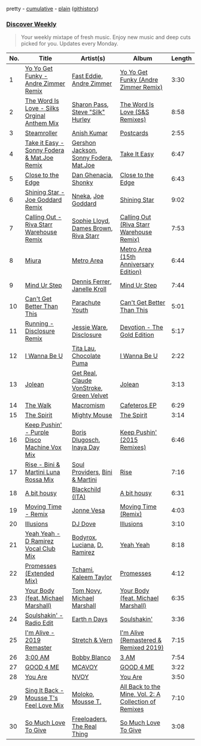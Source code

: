 pretty - [cumulative](/playlists/cumulative/Discover%20Weekly.md) - [plain](/playlists/plain/37i9dQZEVXcERLiUqU2pJX) ([githistory](https://github.githistory.xyz/vitokorn/spotify-playlist-archive/blob/master/playlists/plain/37i9dQZEVXcERLiUqU2pJX))
### [Discover Weekly](https://open.spotify.com/playlist/37i9dQZEVXcERLiUqU2pJX)

> Your weekly mixtape of fresh music. Enjoy new music and deep cuts picked for you. Updates every Monday.

| No. | Title | Artist(s) | Album | Length |
|---|---|---|---|---|
| 1 | [Yo Yo Get Funky - Andre Zimmer Remix](https://open.spotify.com/track/4862DWyKcaLn0NvIDpe7sb) | [Fast Eddie](https://open.spotify.com/artist/19slOlozrbxkEIMD8L3Qsv), [Andre Zimmer](https://open.spotify.com/artist/4HTJLKTCCodGmW4YLyj1VA) | [Yo Yo Get Funky (Andre Zimmer Remix)](https://open.spotify.com/album/4hhL6LlO8sRjtp7OndC8tC) | 3:30 |
| 2 | [The Word Is Love - Silks Orginal Anthem Mix](https://open.spotify.com/track/1HrA0bW2Gv09RLqgdq6SWu) | [Sharon Pass](https://open.spotify.com/artist/55lRLTQflPdb3Yxt48i8TT), [Steve "Silk" Hurley](https://open.spotify.com/artist/2TzZ6XTFG1p1PAfhl0crDP) | [The Word Is Love (S&S Remixes)](https://open.spotify.com/album/0p7AhefpXeRpmq5lcJ5jCm) | 8:58 |
| 3 | [Steamroller](https://open.spotify.com/track/7f6Uk2JePkvU9J4LZPuDvr) | [Anish Kumar](https://open.spotify.com/artist/4pSMnAlD8JVEW3eZDuaQH8) | [Postcards](https://open.spotify.com/album/510guXSY0ICHxh4vvblO3O) | 2:55 |
| 4 | [Take it Easy - Sonny Fodera & Mat.Joe Remix](https://open.spotify.com/track/6IF8VwZ1IEaUMNXVk3J9I6) | [Gershon Jackson](https://open.spotify.com/artist/3piygLoXBXFOM06iyKWLEc), [Sonny Fodera](https://open.spotify.com/artist/39B7ChWwrWDs7zXlsu3MoP), [Mat.Joe](https://open.spotify.com/artist/38jpuy3yt3QIxQ8Fn1HTeJ) | [Take It Easy](https://open.spotify.com/album/4nGO19XRIVNBiMHR07bEah) | 6:47 |
| 5 | [Close to the Edge](https://open.spotify.com/track/5mrZkownT1wEALUBUW9x3A) | [Dan Ghenacia](https://open.spotify.com/artist/2ubDepMbxi66BbUBfADkq5), [Shonky](https://open.spotify.com/artist/1waWwt8cVCJgqLItlQJz14) | [Close to the Edge](https://open.spotify.com/album/4jQ1iMjPvJY6O2Ev2Vitk1) | 6:43 |
| 6 | [Shining Star - Joe Goddard Remix](https://open.spotify.com/track/0fwlK4Z9PEKjO9x7kGKz6S) | [Nneka](https://open.spotify.com/artist/0VX4MyYhvKRtU1AZUVGLUZ), [Joe Goddard](https://open.spotify.com/artist/380fnmlGnkyueBMqGWx2k5) | [Shining Star](https://open.spotify.com/album/3scUUyKHkEJpwn8CSgvfkN) | 9:02 |
| 7 | [Calling Out - Riva Starr Warehouse Remix](https://open.spotify.com/track/6mEFIidMUmAKTYQwMAV087) | [Sophie Lloyd](https://open.spotify.com/artist/6llIdnUsCdswsO6nExQIEF), [Dames Brown](https://open.spotify.com/artist/7Hgnu346InP2IcZoMGGT8B), [Riva Starr](https://open.spotify.com/artist/1TRFAJu3Cw64APToZaGk9D) | [Calling Out (Riva Starr Warehouse Remix)](https://open.spotify.com/album/2sNR7XW6a70WdY7F2ZLaj1) | 7:53 |
| 8 | [Miura](https://open.spotify.com/track/7wu4CDoKfHqbaJCNO2qvza) | [Metro Area](https://open.spotify.com/artist/3KTzs16kNylBR78QZSkiyx) | [Metro Area (15th Anniversary Edition)](https://open.spotify.com/album/1sqdqvNwrtex7Y604obpcG) | 6:44 |
| 9 | [Mind Ur Step](https://open.spotify.com/track/0xLDDeVE3LcCtML0v03weh) | [Dennis Ferrer](https://open.spotify.com/artist/0MGTHZpAGf7isSfw8yMIoi), [Janelle Kroll](https://open.spotify.com/artist/50bLYJ4e3ZR2chodK8oMW9) | [Mind Ur Step](https://open.spotify.com/album/3h9cfDnl5X0KIypNeuJHkh) | 7:44 |
| 10 | [Can't Get Better Than This](https://open.spotify.com/track/0Dgk101SM5PK2V5KNPYsTX) | [Parachute Youth](https://open.spotify.com/artist/7y5xCKz1V2iSh1YsOLyOPH) | [Can't Get Better Than This](https://open.spotify.com/album/4W2t6o85nqMpZScCI8tlaH) | 5:01 |
| 11 | [Running - Disclosure Remix](https://open.spotify.com/track/4Pw5pHYFQYxTyBAh6Qc3Dr) | [Jessie Ware](https://open.spotify.com/artist/5Mq7iqCWBzofK39FBqblNc), [Disclosure](https://open.spotify.com/artist/6nS5roXSAGhTGr34W6n7Et) | [Devotion - The Gold Edition](https://open.spotify.com/album/7nxjemFXgk7MH9ZeTulRNb) | 5:17 |
| 12 | [I Wanna Be U](https://open.spotify.com/track/1WW6raNvbxQ3zqScGHr7Ym) | [Tita Lau](https://open.spotify.com/artist/5g93IJMEpfC68NUaeVjr4h), [Chocolate Puma](https://open.spotify.com/artist/5Aw0IGM5JS3FuTgtRsDWGA) | [I Wanna Be U](https://open.spotify.com/album/5DDLVW7ulqWjEI2biaX9PQ) | 2:22 |
| 13 | [Jolean](https://open.spotify.com/track/5nUJfA9CcphMdkS14cAPoo) | [Get Real](https://open.spotify.com/artist/6zWcx7zef8u7NfAVhe6iql), [Claude VonStroke](https://open.spotify.com/artist/5CYAFhywQTXdZmppCp0ukd), [Green Velvet](https://open.spotify.com/artist/3ABaec4jjl95VqmG1iD4k2) | [Jolean](https://open.spotify.com/album/31tFwWld1FcTuvwqTCdFai) | 3:13 |
| 14 | [The Walk](https://open.spotify.com/track/1aoHZfwbeqzpu0Y7wXOMHN) | [Macromism](https://open.spotify.com/artist/7IChy0HoR1fbxy9sdqfbIt) | [Cafeteros EP](https://open.spotify.com/album/6s2tqHAeyJaHxnN0QbpYZo) | 6:29 |
| 15 | [The Spirit](https://open.spotify.com/track/1rx29sKarqbMuUmSEr2jGO) | [Mighty Mouse](https://open.spotify.com/artist/7L2YO3SQWLLDsYkpv0Ju4K) | [The Spirit](https://open.spotify.com/album/2kr87S2pQ5bMQi53EgX1GI) | 3:14 |
| 16 | [Keep Pushin' - Purple Disco Machine Vox Mix](https://open.spotify.com/track/7povIRRksTyq7YbV9IfxbF) | [Boris Dlugosch](https://open.spotify.com/artist/5mrwZhvK7J8K34cWeFG3ru), [Inaya Day](https://open.spotify.com/artist/0Uh7PxwmTPlbP3TbwBG41h) | [Keep Pushin' (2015 Remixes)](https://open.spotify.com/album/0kFefgubqDpadzY312oj7S) | 6:46 |
| 17 | [Rise - Bini & Martini Luna Rossa Mix](https://open.spotify.com/track/3kR11RUctoShYwmUlNF3bb) | [Soul Providers](https://open.spotify.com/artist/12VxeLNcf9ulBEWYDVsVIZ), [Bini & Martini](https://open.spotify.com/artist/7nDYASL6LTHTaVQWCjqnIA) | [Rise](https://open.spotify.com/album/4JtCkVg1ddKRlwySb8uKCY) | 7:16 |
| 18 | [A bit housy](https://open.spotify.com/track/3jH4r0q0xR2xR02iRb5qTy) | [Blackchild (ITA)](https://open.spotify.com/artist/0UVthdD1eqqsoNLX9ek4Xb) | [A bit housy](https://open.spotify.com/album/6oDiw3vPuacAd7IOUIzhrF) | 6:31 |
| 19 | [Moving Time - Remix](https://open.spotify.com/track/5o3pLgpuUww9vPHZW3bTS6) | [Jonne Vesa](https://open.spotify.com/artist/7cv74pgJanPZKg6cDtuqjV) | [Moving Time (Remix)](https://open.spotify.com/album/2A8i0dxzoMUsLg4l40fdBw) | 4:03 |
| 20 | [Illusions](https://open.spotify.com/track/3tgmYGC2VSn4cPiRhK0T9v) | [DJ Dove](https://open.spotify.com/artist/4d6dDvAt5jdSDAhH33UabE) | [Illusions](https://open.spotify.com/album/5hh9hGG8onlBgsRLSCkdI7) | 3:10 |
| 21 | [Yeah Yeah - D Ramirez Vocal Club Mix](https://open.spotify.com/track/3ysPRCYrgKC1i4o02VYDy6) | [Bodyrox](https://open.spotify.com/artist/3FVJvsdVNbVmydSuI22Z5v), [Luciana](https://open.spotify.com/artist/4ugGMtXC28CVR5hlYJy9wV), [D. Ramirez](https://open.spotify.com/artist/201By8qzTjeVqjXBge2ZDz) | [Yeah Yeah](https://open.spotify.com/album/0qIj9p0MyiMJWtw9Bqc5br) | 8:18 |
| 22 | [Promesses (Extended Mix)](https://open.spotify.com/track/6tAHl2xT4iCBBGD7K6sWtq) | [Tchami](https://open.spotify.com/artist/1KpCi9BOfviCVhmpI4G2sY), [Kaleem Taylor](https://open.spotify.com/artist/4eQKo2fvEqEbdopHhSjlug) | [Promesses](https://open.spotify.com/album/00GUzcgfjekKl2EUMS584F) | 4:12 |
| 23 | [Your Body (feat. Michael Marshall)](https://open.spotify.com/track/585ypJl0PL07iSnkMyNFFJ) | [Tom Novy](https://open.spotify.com/artist/1EVpn7mXyF07LuJqgUk6RX), [Michael Marshall](https://open.spotify.com/artist/2FT75iYuWmycqYrXbVD9cn) | [Your Body (feat. Michael Marshall)](https://open.spotify.com/album/6QFwKnsrEYPrmga6vGJpuM) | 6:35 |
| 24 | [Soulshakin' - Radio Edit](https://open.spotify.com/track/2M2EXUjOvbUcTdGDWLYZk9) | [Earth n Days](https://open.spotify.com/artist/1DIvkVGJmk8Luy53ChhCjj) | [Soulshakin'](https://open.spotify.com/album/0r2JQKNrqHTNmRZ6sjq5Vz) | 3:36 |
| 25 | [I'm Alive - 2019 Remaster](https://open.spotify.com/track/7h6uQcrNnQYpKhw9X8VzRl) | [Stretch & Vern](https://open.spotify.com/artist/5lekDOvlVK844FamyTlPgl) | [I'm Alive (Remastered & Remixed 2019)](https://open.spotify.com/album/4tSVCPkipLtpMbIpGvSrpH) | 7:15 |
| 26 | [3:00 AM](https://open.spotify.com/track/096VYo9DyAIXz2Xhrnk3La) | [Bobby Blanco](https://open.spotify.com/artist/05OszJbavEzLgYxlU2iPnE) | [3 AM](https://open.spotify.com/album/0Pch4asMpG8YNyn9fWOSCW) | 7:54 |
| 27 | [GOOD 4 ME](https://open.spotify.com/track/4e28itQgKyqM4gZpvnBgBP) | [MCAVOY](https://open.spotify.com/artist/56BzXMD3vGnej76QC5FivB) | [GOOD 4 ME](https://open.spotify.com/album/0FEq8Y4eLK2JEGocJhbf1f) | 3:22 |
| 28 | [You Are](https://open.spotify.com/track/0j8GZEycgQVnEcIIeTXkxq) | [NVOY](https://open.spotify.com/artist/1oZePJcmTIJnWnudNVBVQ7) | [You Are](https://open.spotify.com/album/0BS8Och4Px3mNzfPDlixT0) | 3:50 |
| 29 | [Sing It Back - Mousse T's Feel Love Mix](https://open.spotify.com/track/1ZPWAzSLLoFzUtTqYAsmeK) | [Moloko](https://open.spotify.com/artist/4aaBjq7VqqQvpSF69GglvO), [Mousse T.](https://open.spotify.com/artist/5N6EzjkOoyABhNZJggeXi6) | [All Back to the Mine, Vol. 2: A Collection of Remixes](https://open.spotify.com/album/0yBRgl4cZYpK023fBnbcku) | 7:10 |
| 30 | [So Much Love To Give](https://open.spotify.com/track/6IjG95AMz8Yue7Ed0JVchz) | [Freeloaders](https://open.spotify.com/artist/0GQDJ9FW7FdvHT6EN6nE8P), [The Real Thing](https://open.spotify.com/artist/1NUD5By34MFynmuUynCfSj) | [So Much Love To Give](https://open.spotify.com/album/1DKMNRXXtca8rKIpPX5AUv) | 3:08 |